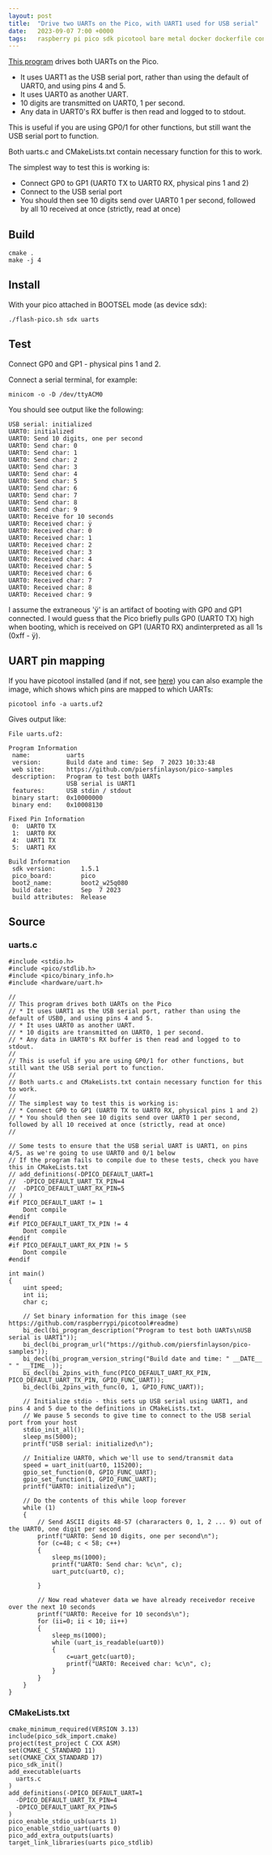 ```yaml
---
layout: post
title:  "Drive two UARTs on the Pico, with UART1 used for USB serial"
date:   2023-09-07 7:00 +0000
tags:   raspberry pi pico sdk picotool bare metal docker dockerfile container uart uart1 usb serial
---
```


[This program](https://github.com/piersfinlayson/pico-samples/tree/main/uarts) drives both UARTs on the Pico.
* It uses UART1 as the USB serial port, rather than using the default of UART0, and using pins 4 and 5.
* It uses UART0 as another UART.
* 10 digits are transmitted on UART0, 1 per second. 
* Any data in UART0's RX buffer is then read and logged to to stdout.

This is useful if you are using GP0/1 for other functions, but still want the USB serial port to function.

Both uarts.c and CMakeLists.txt contain necessary function for this to work.

The simplest way to test this is working is:
* Connect GP0 to GP1 (UART0 TX to UART0 RX, physical pins 1 and 2)
* Connect to the USB serial port
* You should then see 10 digits send over UART0 1 per second, followed by all 10 received at once (strictly, read at once)

## Build

```
cmake .
make -j 4
```

## Install

With your pico attached in BOOTSEL mode (as device sdx):

```
./flash-pico.sh sdx uarts
```

## Test

Connect GP0 and GP1 - physical pins 1 and 2.

Connect a serial terminal, for example:

```
minicom -o -D /dev/ttyACM0
```

You should see output like the following:

```
USB serial: initialized
UART0: initialized
UART0: Send 10 digits, one per second
UART0: Send char: 0
UART0: Send char: 1
UART0: Send char: 2
UART0: Send char: 3
UART0: Send char: 4
UART0: Send char: 5
UART0: Send char: 6
UART0: Send char: 7
UART0: Send char: 8
UART0: Send char: 9
UART0: Receive for 10 seconds
UART0: Received char: ÿ
UART0: Received char: 0
UART0: Received char: 1
UART0: Received char: 2
UART0: Received char: 3
UART0: Received char: 4
UART0: Received char: 5
UART0: Received char: 6
UART0: Received char: 7
UART0: Received char: 8
UART0: Received char: 9
```

I assume the extraneous 'ÿ' is an artifact of booting with GP0 and GP1 connected.  I would guess that the Pico briefly pulls GP0 (UART0 TX) high when booting, which is received on GP1 (UART0 RX) andinterpreted as all 1s (0xff - ÿ).

## UART pin mapping

If you have picotool installed (and if not, see [here](https://piers.rocks/2023/09/05/installing-pico-sdk-and-picotool.html)) you can also example the image, which shows which pins are mapped to which UARTs:

```
picotool info -a uarts.uf2
```

Gives output like:

```
File uarts.uf2:

Program Information
 name:          uarts
 version:       Build date and time: Sep  7 2023 10:33:48
 web site:      https://github.com/piersfinlayson/pico-samples
 description:   Program to test both UARTs
                USB serial is UART1
 features:      USB stdin / stdout
 binary start:  0x10000000
 binary end:    0x10008130

Fixed Pin Information
 0:  UART0 TX
 1:  UART0 RX
 4:  UART1 TX
 5:  UART1 RX

Build Information
 sdk version:       1.5.1
 pico_board:        pico
 boot2_name:        boot2_w25q080
 build date:        Sep  7 2023
 build attributes:  Release
```

## Source

### uarts.c

```
#include <stdio.h>
#include <pico/stdlib.h>
#include <pico/binary_info.h>
#include <hardware/uart.h>

//
// This program drives both UARTs on the Pico
// * It uses UART1 as the USB serial port, rather than using the default of USB0, and using pins 4 and 5.
// * It uses UART0 as another UART.
// * 10 digits are transmitted on UART0, 1 per second. 
// * Any data in UART0's RX buffer is then read and logged to to stdout.
//
// This is useful if you are using GP0/1 for other functions, but still want the USB serial port to function.
//
// Both uarts.c and CMakeLists.txt contain necessary function for this to work.
//
// The simplest way to test this is working is:
// * Connect GP0 to GP1 (UART0 TX to UART0 RX, physical pins 1 and 2)
// * You should then see 10 digits send over UART0 1 per second, followed by all 10 received at once (strictly, read at once)
//

// Some tests to ensure that the USB serial UART is UART1, on pins 4/5, as we're going to use UART0 and 0/1 below
// If the program fails to compile due to these tests, check you have this in CMakeLists.txt
// add_definitions(-DPICO_DEFAULT_UART=1
//  -DPICO_DEFAULT_UART_TX_PIN=4
//  -DPICO_DEFAULT_UART_RX_PIN=5
// )
#if PICO_DEFAULT_UART != 1
    Dont compile
#endif
#if PICO_DEFAULT_UART_TX_PIN != 4
    Dont compile
#endif
#if PICO_DEFAULT_UART_RX_PIN != 5
    Dont compile
#endif

int main()
{
    uint speed;
    int ii;
    char c;

    // Set binary information for this image (see https://github.com/raspberrypi/picotool#readme)
    bi_decl(bi_program_description("Program to test both UARTs\nUSB serial is UART1"));
    bi_decl(bi_program_url("https://github.com/piersfinlayson/pico-samples"));
    bi_decl(bi_program_version_string("Build date and time: " __DATE__ " " __TIME__));
    bi_decl(bi_2pins_with_func(PICO_DEFAULT_UART_RX_PIN, PICO_DEFAULT_UART_TX_PIN, GPIO_FUNC_UART));
    bi_decl(bi_2pins_with_func(0, 1, GPIO_FUNC_UART));

    // Initialize stdio - this sets up USB serial using UART1, and pins 4 and 5 due to the definitions in CMakeLists.txt.
    // We pause 5 seconds to give time to connect to the USB serial port from your host
    stdio_init_all();
    sleep_ms(5000);
    printf("USB serial: initialized\n");

    // Initialize UART0, which we'll use to send/transmit data
    speed = uart_init(uart0, 115200);
    gpio_set_function(0, GPIO_FUNC_UART);
    gpio_set_function(1, GPIO_FUNC_UART);
    printf("UART0: initialized\n");

    // Do the contents of this while loop forever
    while (1)    
    {
        // Send ASCII digits 48-57 (chararacters 0, 1, 2 ... 9) out of the UART0, one digit per second
        printf("UART0: Send 10 digits, one per second\n");
        for (c=48; c < 58; c++)
        {
            sleep_ms(1000);
            printf("UART0: Send char: %c\n", c);
            uart_putc(uart0, c);

        }

        // Now read whatever data we have already receivedor receive over the next 10 seconds
        printf("UART0: Receive for 10 seconds\n");
        for (ii=0; ii < 10; ii++)
        {
            sleep_ms(1000);
            while (uart_is_readable(uart0))
            {
                c=uart_getc(uart0);
                printf("UART0: Received char: %c\n", c);
            }
        }
    }
}
```

### CMakeLists.txt

```
cmake_minimum_required(VERSION 3.13)
include(pico_sdk_import.cmake)
project(test_project C CXX ASM)
set(CMAKE_C_STANDARD 11)
set(CMAKE_CXX_STANDARD 17)
pico_sdk_init()
add_executable(uarts
  uarts.c
)
add_definitions(-DPICO_DEFAULT_UART=1
  -DPICO_DEFAULT_UART_TX_PIN=4
  -DPICO_DEFAULT_UART_RX_PIN=5
)
pico_enable_stdio_usb(uarts 1)
pico_enable_stdio_uart(uarts 0)
pico_add_extra_outputs(uarts)
target_link_libraries(uarts pico_stdlib)
```